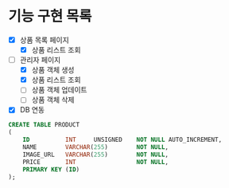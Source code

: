 # 기능 구현 목록


- [x] 상품 목록 페이지
    - [x] 상품 리스트 조회

- [ ] 관리자 페이지
    - [x] 상품 객체 생성
    - [x] 상품 리스트 조회
    - [ ] 상품 객체 업데이트
    - [ ] 상품 객체 삭제

- [x] DB 연동
```sql
CREATE TABLE PRODUCT
(
    ID          INT     UNSIGNED    NOT NULL AUTO_INCREMENT,
    NAME        VARCHAR(255)        NOT NULL,
    IMAGE_URL   VARCHAR(255)        NOT NULL,
    PRICE       INT                 NOT NULL,
    PRIMARY KEY (ID)
);
```
